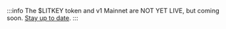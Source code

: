 :::info
The $LITKEY token and v1 Mainnet are NOT YET LIVE, but coming soon. [Stay up to date](https://x.com/LitProtocol).
:::